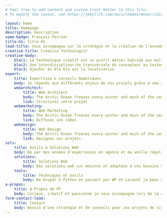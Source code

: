 ```yaml
---
# Feel free to add content and custom Front Matter to this file.
# To modify the layout, see https://jekyllrb.com/docs/themes/#overriding-theme-defaults

layout: home
title: Homepage
description: Description
name-badge: François Perrier
title-h1: Titre H1
lead-title: Vous accompagne sur la stratégie et la création de l’ensemble de vos projets web et numériques (digitaux) à Toulouse et Montauban.
creative-title: Creative Technologist
creative-body: 
    bloc1: Le technologue créatif est un profil métier hybride aux multiples compétences en technologie IT, marketing et design ou au carrefour du créatif, du technologique et de la communication. 
    bloc2: Une interdisciplinarité transversale du concepteur au testeur en passant par le prototypeur et le codeur. L’innovation, l’expérimentation et la veille technologique dense font partie de mon profil professionnel. 
    bloc3: Ajouter du bla bla sur la localisation
expert:
    title: Expertises & Conseils Numériques
    body: Je réponds aux différents enjeux de vos projets grâce à une approche conseil et un éventail d’expertises adaptées et solutions sur-mesure.
    webarchitect:
        title: Web Architect
        body: The Arctic Ocean freezes every winter and much of the sea-ice then thaws every summer, and that process will continue whatever.
        link: Structurez votre projet
    webmarketing:
        title: Web Marketing
        body: The Arctic Ocean freezes every winter and much of the sea-ice then thaws every summer, and that process will continue whatever.
        link: Diffusez vos idées
    webdesign:
        title: Web Design
        body: The Arctic Ocean freezes every winter and much of the sea-ice then thaws every summer, and that process will continue whatever.
        link: Designez vos projets
sols:
    title: Outils & Solutions Web
    body: De par mes années d’expériences en agence et ma veille régulière j’ai pu acquérir la maîtrise ou découvrir des outils et solutions web adaptés aux différents besoin.
    solutions:
        title: Solutions Web
        body: Des solutions web sur mesures et adaptées à vos besoins métiers et aux demandes des utilisateurs
    tools:
        title: Techniques et outils
        body: De Drupal à Python en passant par WP et Laravel je peux m’adapter et vous trouver des compétences pour répondre à vos différentes demandes
a-propos:
    title: A Propos de FP
    body: Curieux, créatif et passionné je vous accompagne lors de la création de vos projets de site et applications web sur internet.
form-contact-lead:
    title: Contact
    body: Besoin d’une stratégie et de conseils pour vos projets de sites ou applications web ?
---
```

